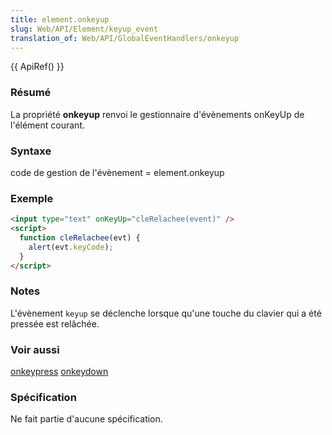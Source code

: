 ```yaml
---
title: element.onkeyup
slug: Web/API/Element/keyup_event
translation_of: Web/API/GlobalEventHandlers/onkeyup
---
```


{{ ApiRef() }}

### Résumé

La propriété **onkeyup** renvoi le gestionnaire d'évènements onKeyUp de l'élément courant.

### Syntaxe

code de gestion de l'évènement = element.onkeyup

### Exemple

```html
<input type="text" onKeyUp="cleRelachee(event)" />
<script>
  function cleRelachee(evt) {
    alert(evt.keyCode);
  }
</script>
```

### Notes

L'évènement `keyup` se déclenche lorsque qu'une touche du clavier qui a été pressée est relâchée.

### Voir aussi

[onkeypress](/fr/DOM/element.onkeypress) [onkeydown](/fr/DOM/element.onkeydown)

### Spécification

Ne fait partie d'aucune spécification.
